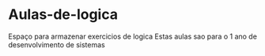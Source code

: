 # Aulas-de-logica
Espaço para armazenar exercicios de logica
Estas aulas sao para o 1 ano de desenvolvimento de sistemas

